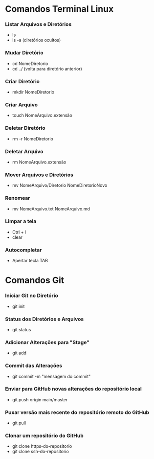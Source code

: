 # Comandos Terminal Linux

### Listar Arquivos e Diretórios
 - ls
 - ls -a (diretórios ocultos)

### Mudar Diretório
 - cd NomeDiretorio
 - cd ../ (volta para diretório anterior)

### Criar Diretório
 - mkdir NomeDiretorio

### Criar Arquivo
 - touch NomeArquivo.extensão

### Deletar Diretório
 - rm -r NomeDiretorio

### Deletar Arquivo
 - rm NomeArquivo.extensão

### Mover Arquivos e Diretórios
 - mv NomeArquivo/Diretorio NomeDiretorioNovo

### Renomear
 - mv NomeArquivo.txt NomeArquivo.md

### Limpar a tela
 - Ctrl + l
 - clear

### Autocompletar
 - Apertar tecla TAB

# Comandos Git

### Iniciar Git no Diretório
 - git init

### Status dos Diretórios e Arquivos
 - git status

### Adicionar Alterações para "Stage"
 - git add

### Commit das Alterações
 - git commit -m "mensagem do commit"

### Enviar para GitHub novas alterações do repositório local
 - git push origin main/master

### Puxar versão mais recente do repositório remoto do GitHub
 - git pull

### Clonar um repositório do GitHub
 - git clone https-do-repositorio
 - git clone ssh-do-repositorio
